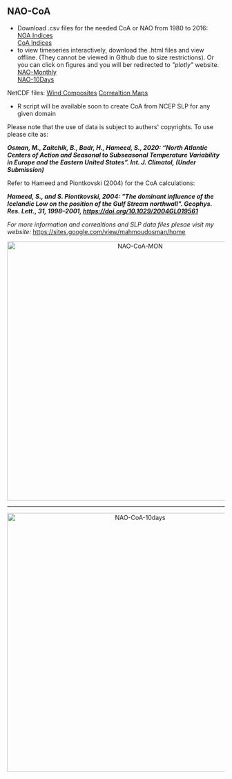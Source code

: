 ## NAO-CoA

- Download .csv files for the needed CoA or NAO from 1980 to 2016:  
[NOA Indices](/NAO/)  
[CoA Indices](/CoA/)  
- to view timeseries interactively, download the .html files and view offline. (They cannot be viewed in Github due to size restrictions). Or you can click on figures and you will ber redirected to _"plotly"_ website.   
[NAO-Monthly](/NAO-CoA-MON.html)  
[NAO-10Days](/NAO-CoA-10days.html)  

NetCDF files:
[Wind Composites](https://drive.google.com/drive/folders/1cxhKLP5IL4Sln7nDirXfOjHhOar44kfD?usp=sharing)
[Correaltion Maps](https://drive.google.com/drive/folders/172QX0yogb6CQLYA74jSjxGr-0CPTckOZ?usp=sharing)

- R script will be available soon to create CoA from NCEP SLP for any given domain



Please note that the use of data is subject to authers' copyrights. To use please cite as:

_**Osman, M., Zaitchik, B., Badr, H., Hameed, S., 2020: “North Atlantic Centers of Action and Seasonal to Subseasonal Temperature Variability in Europe and the Eastern United States”. Int. J. Climatol, (Under Submission)**_  

Refer to Hameed and Piontkovski (2004) for the CoA calculations:

_**Hameed, S., and S. Piontkovski, 2004: "The dominant influence of the Icelandic Low on the position of the Gulf Stream northwall". Geophys. Res. Lett., 31, 1998–2001, https://doi.org/10.1029/2004GL019561**_

_For more information and correaltions and SLP data files plesae visit my website:_ <https://sites.google.com/view/mahmoudosman/home>


<div>
    <a href="https://plotly.com/~mosman7/13/?share_key=scPOdtUOTnERmeSK85YE0q" target="_blank" title="NAO-CoA-MON" style="display: block; text-align: center;"><img src="https://plotly.com/~mosman7/13.png?share_key=scPOdtUOTnERmeSK85YE0q" alt="NAO-CoA-MON" style="max-width: 100%;width: 600px;"  width="600" onerror="this.onerror=null;this.src='https://plotly.com/404.png';" /></a>
</div>  

*******

<div>
    <a href="https://plotly.com/~mosman7/15/?share_key=4LZ59mxVLFnFiyexfxlk41" target="_blank" title="NAO-CoA-10days" style="display: block; text-align: center;"><img src="https://plotly.com/~mosman7/15.png?share_key=4LZ59mxVLFnFiyexfxlk41" alt="NAO-CoA-10days" style="max-width: 100%;width: 600px;"  width="600" onerror="this.onerror=null;this.src='https://plotly.com/404.png';" /></a>
</div>  
